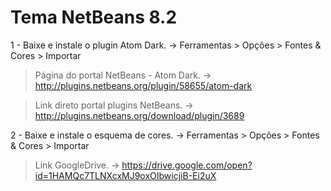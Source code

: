 # Tema NetBeans 8.2

1 - Baixe e instale o plugin Atom Dark. ->
Ferramentas > Opções > Fontes & Cores > Importar

>Página do portal NetBeans - Atom Dark. ->
http://plugins.netbeans.org/plugin/58655/atom-dark

>Link direto portal plugins NetBeans. ->
http://plugins.netbeans.org/download/plugin/3689

2 - Baixe e instale o esquema de cores. ->
Ferramentas > Opções > Fontes & Cores > Importar

>Link GoogleDrive. ->
https://drive.google.com/open?id=1HAMQc7TLNXcxMJ9oxOIbwicjiB-Ei2uX
